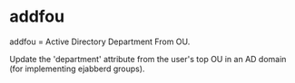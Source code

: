 # addfou
addfou = Active Directory Department From OU.

Update the 'department' attribute from the user's top OU in an AD domain (for implementing ejabberd groups).
